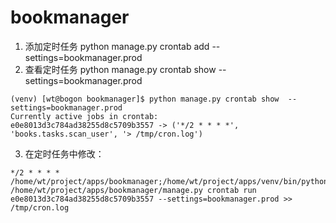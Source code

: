 # bookmanager
1. 添加定时任务
python manage.py crontab add  --settings=bookmanager.prod
2. 查看定时任务
python manage.py crontab show  --settings=bookmanager.prod
```
(venv) [wt@bogon bookmanager]$ python manage.py crontab show  --settings=bookmanager.prod
Currently active jobs in crontab:
e0e8013d3c784ad38255d8c5709b3557 -> ('*/2 * * * *', 'books.tasks.scan_user', '> /tmp/cron.log')
```
3. 在定时任务中修改：
```
*/2 * * * * /home/wt/project/apps/bookmanager;/home/wt/project/apps/venv/bin/python /home/wt/project/apps/bookmanager/manage.py crontab run e0e8013d3c784ad38255d8c5709b3557 --settings=bookmanager.prod >> /tmp/cron.log
```